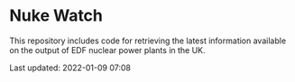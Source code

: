 # Nuke Watch

This repository includes code for retrieving the latest information available on the output of EDF nuclear power plants in the UK.

Last updated: 2022-01-09 07:08